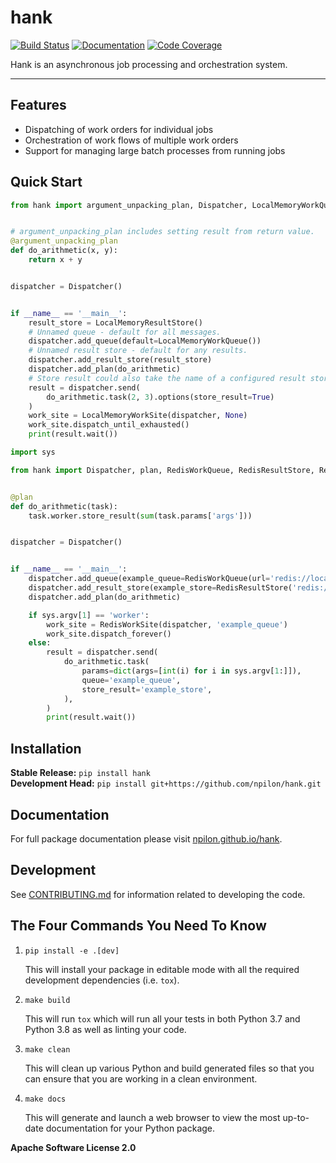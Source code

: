 # hank

[![Build Status](https://github.com/npilon/hank/workflows/Build%20Main/badge.svg)](https://github.com/npilon/hank/actions)
[![Documentation](https://github.com/npilon/hank/workflows/Documentation/badge.svg)](https://npilon.github.io/hank/)
[![Code Coverage](https://codecov.io/gh/npilon/hank/branch/main/graph/badge.svg)](https://codecov.io/gh/npilon/hank)

Hank is an asynchronous job processing and orchestration system.

---

## Features

- Dispatching of work orders for individual jobs
- Orchestration of work flows of multiple work orders
- Support for managing large batch processes from running jobs

## Quick Start

```python
from hank import argument_unpacking_plan, Dispatcher, LocalMemoryWorkQueue, LocalMemoryResultStore, LocalMemoryWorkSite


# argument_unpacking_plan includes setting result from return value.
@argument_unpacking_plan
def do_arithmetic(x, y):
    return x + y


dispatcher = Dispatcher()


if __name__ == '__main__':
    result_store = LocalMemoryResultStore()
    # Unnamed queue - default for all messages.
    dispatcher.add_queue(default=LocalMemoryWorkQueue())
    # Unnamed result store - default for any results.
    dispatcher.add_result_store(result_store)
    dispatcher.add_plan(do_arithmetic)
    # Store result could also take the name of a configured result store.
    result = dispatcher.send(
        do_arithmetic.task(2, 3).options(store_result=True)
    )
    work_site = LocalMemoryWorkSite(dispatcher, None)
    work_site.dispatch_until_exhausted()
    print(result.wait())
```

```python
import sys

from hank import Dispatcher, plan, RedisWorkQueue, RedisResultStore, RedisWorkSite


@plan
def do_arithmetic(task):
    task.worker.store_result(sum(task.params['args']))


dispatcher = Dispatcher()


if __name__ == '__main__':
    dispatcher.add_queue(example_queue=RedisWorkQueue(url='redis://localhost:6379/0', queue='example_queue'))
    dispatcher.add_result_store(example_store=RedisResultStore('redis://localhost:6379/1'))
    dispatcher.add_plan(do_arithmetic)

    if sys.argv[1] == 'worker':
        work_site = RedisWorkSite(dispatcher, 'example_queue')
        work_site.dispatch_forever()
    else:
        result = dispatcher.send(
            do_arithmetic.task(
                params=dict(args=[int(i) for i in sys.argv[1:]]),
                queue='example_queue',
                store_result='example_store',
            ),
        )
        print(result.wait())
```


## Installation

**Stable Release:** `pip install hank`<br>
**Development Head:** `pip install git+https://github.com/npilon/hank.git`

## Documentation

For full package documentation please visit [npilon.github.io/hank](https://npilon.github.io/hank).

## Development

See [CONTRIBUTING.md](CONTRIBUTING.md) for information related to developing the code.

## The Four Commands You Need To Know

1. `pip install -e .[dev]`

    This will install your package in editable mode with all the required development
    dependencies (i.e. `tox`).

2. `make build`

    This will run `tox` which will run all your tests in both Python 3.7
    and Python 3.8 as well as linting your code.

3. `make clean`

    This will clean up various Python and build generated files so that you can ensure
    that you are working in a clean environment.

4. `make docs`

    This will generate and launch a web browser to view the most up-to-date
    documentation for your Python package.

**Apache Software License 2.0**
